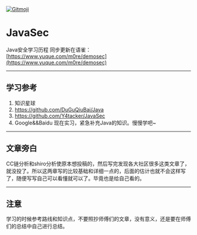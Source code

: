 <a href="https://gitmoji.dev">
  <img src="https://img.shields.io/badge/gitmoji-%20😜%20😍-FFDD67.svg?style=flat-square" alt="Gitmoji">
</a>

# JavaSec

Java安全学习历程 同步更新在语雀：[https://www.yuque.com/m0re/demosec](https://www.yuque.com/m0re/demosec)

---

## 学习参考
1. 知识星球
2. https://github.com/DuGuQiuBai/Java
3. https://github.com/Y4tacker/JavaSec
4. Google&&Baidu
现在实习，紧急补充Java的知识。慢慢学吧~

---

## 文章旁白
CC链分析和shiro分析使原本想投稿的，然后写完发现各大社区很多这类文章了，就没投了。所以这两章写的比较基础和详细一点的，后面的估计也就不会这样写了，随便写写自己可以看懂就可以了。毕竟也是给自己看的。

---

## 注意
学习的时候参考路线和知识点，不要照抄师傅们的文章，没有意义，还是要在师傅们的总结中自己进行总结。
